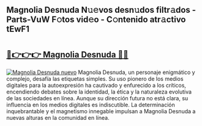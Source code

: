 ## Magnolia Desnuda N𝚞𝚎vos desn𝚞dos filtr𝚊dos - Parts-VuW F𝚘tos vid𝚎o - C𝚘ntenido atr𝚊ctivo tEwF1

# <h2><a href="http://mb8mc4.tromn.icu/?c=Magnolia+Desnuda">🔗👉👉👉 Magnolia Desnuda 🔗🔗</a></h2>

[![Magnolia Desnuda nuevo](https://i.imgur.com/pEAQMta.gif)](http://mb8mc4.tromn.icu/?c=Magnolia+Desnuda)
Magnolia Desnuda, un personaje enigmático y complejo, desafía las etiquetas simples. Su uso pionero de los medios digitales para la autoexpresión ha cautivado y enfurecido a los críticos, encendiendo debates sobre la identidad, la ética y la naturaleza evolutiva de las sociedades en línea. Aunque su dirección futura no está clara, su influencia en los medios digitales es indiscutible. La determinación inquebrantable y el magnetismo innegable impulsan a Magnolia Desnuda a nuevas alturas en la comunidad en línea.
